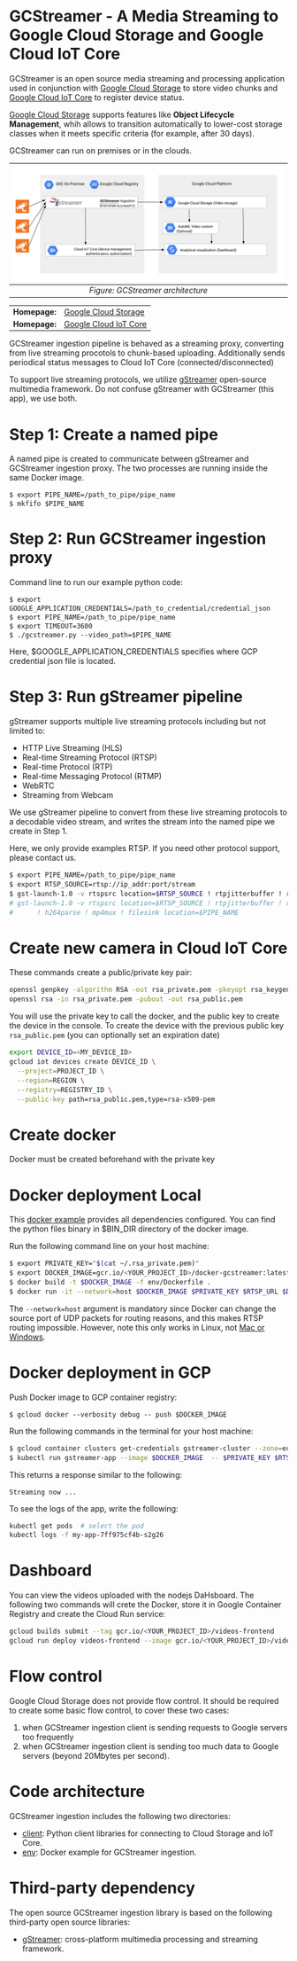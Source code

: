 GCStreamer - A Media Streaming to Google Cloud Storage and Google Cloud IoT Core
===================================

GCStreamer is an open source media streaming and processing application used in conjunction with [Google Cloud Storage](https://cloud.google.com/storage/docs) to store video chunks and [Google Cloud IoT Core](https://cloud.google.com/iot/docs) to register device status.

[Google Cloud Storage](https://cloud.google.com/storage/docs) supports features like **Object Lifecycle Management**, whih allows to transition automatically to lower-cost storage classes when it meets specific criteria (for example, after 30 days).

GCStreamer can run on premises or in the clouds. 


| ![GCStreamer architecture](./architecture-gcstreamer.png) | 
|:--:| 
| *Figure: GCStreamer architecture* |

<table>
  <tr>
    <td><b>Homepage:</b></td>
    <td><a href="https://cloud.google.com/storage/docs/">Google Cloud Storage</a></td>
  </tr>
  <tr>
    <td><b>Homepage:</b></td>
    <td><a href="https://cloud.google.com/iot/docs/">Google Cloud IoT Core</a></td>
  </tr>
</table>


GCStreamer ingestion pipeline is behaved as a streaming proxy, converting from live streaming procotols to chunk-based uploading. Additionally sends periodical status messages to Cloud IoT Core (connected/disconnected)

To support live streaming protocols, we utilize [gStreamer](https://gstreamer.freedesktop.org) open-source multimedia framework. Do not confuse gStreamer with GCStreamer (this app), we use both.

# Step 1: Create a named pipe

A named pipe is created to communicate between gStreamer and GCStreamer ingestion proxy. The two processes are running
inside the same Docker image.

```
$ export PIPE_NAME=/path_to_pipe/pipe_name
$ mkfifo $PIPE_NAME
```

# Step 2: Run GCStreamer ingestion proxy

Command line to run our example python code:

```
$ export GOOGLE_APPLICATION_CREDENTIALS=/path_to_credential/credential_json
$ export PIPE_NAME=/path_to_pipe/pipe_name
$ export TIMEOUT=3600
$ ./gcstreamer.py --video_path=$PIPE_NAME 
```

Here, $GOOGLE_APPLICATION_CREDENTIALS specifies where GCP credential json file is located.

# Step 3: Run gStreamer pipeline

gStreamer supports multiple live streaming protocols including but not limited to:

* HTTP Live Streaming (HLS)
* Real-time Streaming Protocol (RTSP)
* Real-time Protocol (RTP)
* Real-time Messaging Protocol (RTMP)
* WebRTC
* Streaming from Webcam

We use gStreamer pipeline to convert from these live streaming protocols to a decodable video stream, and writes the stream into
the named pipe we create in Step 1.

Here, we only provide examples RTSP. If you need other protocol support, please contact us.
```bash
$ export PIPE_NAME=/path_to_pipe/pipe_name
$ export RTSP_SOURCE=rtsp://ip_addr:port/stream
$ gst-launch-1.0 -v rtspsrc location=$RTSP_SOURCE ! rtpjitterbuffer ! rtph264depay ! h264parse ! flvmux ! filesink location=$PIPE_NAME
# gst-launch-1.0 -v rtspsrc location=$RTSP_SOURCE ! rtpjitterbuffer ! rtph264depay \
#      ! h264parse ! mp4mux ! filesink location=$PIPE_NAME
```

# Create new camera in Cloud IoT Core

These commands create a public/private key pair:
```bash
openssl genpkey -algorithm RSA -out rsa_private.pem -pkeyopt rsa_keygen_bits:2048
openssl rsa -in rsa_private.pem -pubout -out rsa_public.pem
```

You will use the private key to call the docker, and the public key to create the device in the console.
To create the device with the previous public key `rsa_public.pem` (you can optionally set an expiration date)
```bash
export DEVICE_ID=<MY_DEVICE_ID>
gcloud iot devices create DEVICE_ID \
  --project=PROJECT_ID \
  --region=REGION \
  --registry=REGISTRY_ID \
  --public-key path=rsa_public.pem,type=rsa-x509-pem
```

# Create docker
Docker must be created beforehand with the private key

# Docker deployment Local

This [docker example](https://github.com/rafaelsf80/gcstreamer/blob/main/env/Dockerfile) provides all dependencies configured. You can find the python files
binary in $BIN_DIR directory of the docker image.

Run the following command line on your host machine:
```bash
$ export PRIVATE_KEY="$(cat ~/.rsa_private.pem)"
$ export DOCKER_IMAGE=gcr.io/<YOUR_PROJECT_ID>/docker-gcstreamer:latest
$ docker build -t $DOCKER_IMAGE -f env/Dockerfile .
$ docker run -it --network=host $DOCKER_IMAGE $PRIVATE_KEY $RTSP_URL $DEVICE_ID  # run streaming
```

The `--network=host` argument is mandatory since Docker can change the source port of UDP packets for routing reasons, and this makes RTSP routing impossible. However, note this only works in Linux, not [Mac or Windows](https://stackoverflow.com/questions/54165483/docker-alternative-to-network-host-on-macos-and-windows).


# Docker deployment in GCP

Push Docker image to GCP container registry:
```
$ gcloud docker --verbosity debug -- push $DOCKER_IMAGE
```

Run the following commands in the terminal for your host machine:
```bash
$ gcloud container clusters get-credentials gstreamer-cluster --zone=europe-west1-b
$ kubectl run gstreamer-app --image $DOCKER_IMAGE  -- $PRIVATE_KEY $RTSP_URL $DEVICE_ID
```
This returns a response similar to the following:
```
Streaming now ...
```

To see the logs of the app, write the following:
```bash
kubectl get pods  # select the pod
kubectl logs -f my-app-7ff975cf4b-s2g26 
```

# Dashboard

You can view the videos uploaded with the nodejs DaHsboard. The following two commands will crete the Docker, store it in Google Container Registry and create the Cloud Run service:
```bash
gcloud builds submit --tag gcr.io/<YOUR_PROJECT_ID>/videos-frontend
gcloud run deploy videos-frontend --image gcr.io/<YOUR_PROJECT_ID>/videos-frontend --allow-unauthenticated --region=europe-west1 --platform=managed
```


# Flow control

Google Cloud Storage does not provide flow control. It should be required to create some basic flow control, to cover these two cases:

1. when GCStreamer ingestion client is sending requests to Google servers too frequently
2. when GCStreamer ingestion client is sending too much data to Google servers (beyond 20Mbytes per second).

# Code architecture

GCStreamer ingestion  includes the following two directories:

* [client](client): Python client libraries for connecting to Cloud Storage and IoT Core.
* [env](env): Docker example for GCStreamer ingestion.

# Third-party dependency

The open source GCStreamer ingestion library is based on the following third-party open source libraries:

* [gStreamer](https://gstreamer.freedesktop.org): cross-platform multimedia processing and streaming framework.

